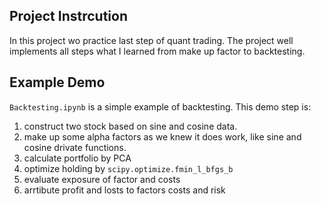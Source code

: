 ## Project Instrcution
In this project wo practice last step of quant trading. The project well implements all steps what I learned from make up factor to backtesting.

## Example Demo
`Backtesting.ipynb` is a simple example of backtesting. This demo step is:
1. construct two stock based on sine and cosine data.
2. make up some alpha factors as we knew it does work, like sine and cosine drivate functions.
3. calculate portfolio by PCA
4. optimize holding by `scipy.optimize.fmin_l_bfgs_b`
5. evaluate exposure of factor and costs
6. arrtibute profit and losts to factors costs and risk
